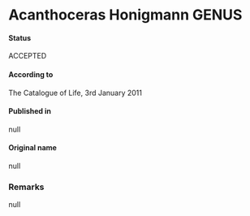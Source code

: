 Acanthoceras Honigmann GENUS
=======

#### Status
ACCEPTED

#### According to
The Catalogue of Life, 3rd January 2011

#### Published in
null

#### Original name
null

### Remarks
null